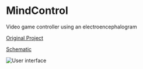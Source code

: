# MindControl
Video game controller using an electroencephalogram

[Original Project](https://www.instructables.com/DIY-EEG-and-ECG-Circuit/)

[Schematic](https://content.instructables.com/ORIG/FR5/NQTR/H3QFL7UP/FR5NQTRH3QFL7UP.jpg?auto=webp&frame=1&width=1024&fit=bounds&md=c804d7c0258f042a21435a6d3dad96cc)

![User interface](https://imgur.com/gallery/jTuJ8SR)
